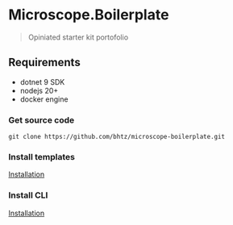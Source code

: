 # Microscope.Boilerplate

> Opiniated starter kit portofolio

## Requirements

* dotnet 9 SDK
* nodejs 20+
* docker engine

### Get source code
```console
git clone https://github.com/bhtz/microscope-boilerplate.git
```

### Install templates
[Installation](/templates/installation)

### Install CLI
[Installation](/tool/installation)